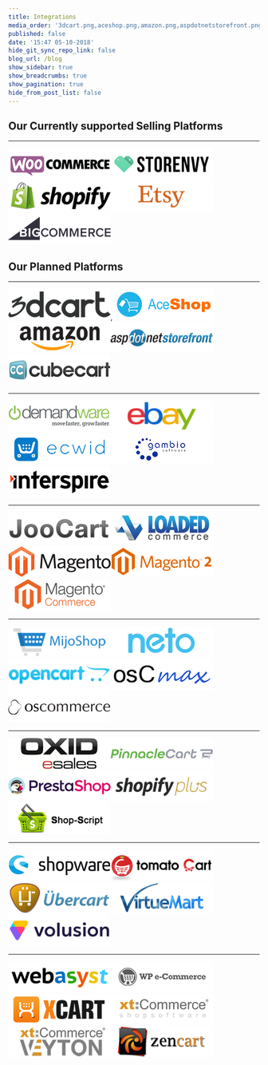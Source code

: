 ```yaml
---
title: Integrations
media_order: '3dcart.png,aceshop.png,amazon.png,aspdotnetstorefront.png,bigcommerce.png,cs-cart.png,cubecart.png,demandware.png,ebay.png,ecwid.png,etsy.png,gambio.png,interspire.png,joocart.png,loaded-commerce.png,magento.png,magento2.png,magento-cc.png,mijoshop.png,neto.png,opencart.png,oscmax.png,oscommerce.png,oxid.png,pinnacle-cart.png,prestashop.png,shopify.png,shopify-plus.png,shop-script.png,shopware.png,storenvy.png,tomatocart.png,ubercart.png,virtuemart.png,volusion.png,webasyst.png,woocommerce.png,wpe-commerce.png,x-cart.png,xt-commerce.png,xt-commerce-veyton.png,zen-cart.png'
published: false
date: '15:47 05-10-2018'
hide_git_sync_repo_link: false
blog_url: /blog
show_sidebar: true
show_breadcrumbs: true
show_pagination: true
hide_from_post_list: false
---
```


## Our Currently supported Selling Platforms

***

![](woocommerce.png)![](storenvy.png)![](shopify.png)![](etsy.png)![](bigcommerce.png)


## Our Planned Platforms

***
![](3dcart.png),![](aceshop.png)![](amazon.png)![](aspdotnetstorefront.png) ![](cubecart.png)
***
![](demandware.png)![](ebay.png)![](ecwid.png)![](gambio.png)![](interspire.png)
***
![](joocart.png)![](loaded-commerce.png)![](magento.png)![](magento2.png)![](magento-cc.png)
***
![](mijoshop.png)![](neto.png)![](opencart.png)![](oscmax.png)![](oscommerce.png)
***
![](oxid.png)![](pinnacle-cart.png)![](prestashop.png)![](shopify-plus.png)![](shop-script.png)
***
![](shopware.png)![](tomatocart.png)![](ubercart.png)![](virtuemart.png)![](volusion.png)
***
![](webasyst.png)![](wpe-commerce.png)![](x-cart.png)![](xt-commerce.png)![](xt-commerce-veyton.png)![](zen-cart.png)
